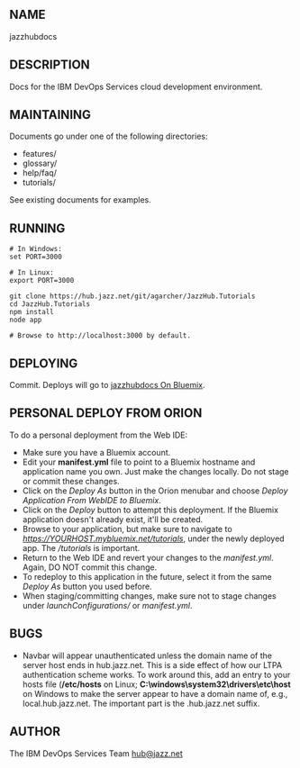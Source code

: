 NAME
----

jazzhubdocs


DESCRIPTION
-----------

Docs for the IBM DevOps Services cloud development environment.


MAINTAINING
-----------

Documents go under one of the following directories:

- features/
- glossary/
- help/faq/
- tutorials/

See existing documents for examples.


RUNNING
-------

	# In Windows:
	set PORT=3000
	
	# In Linux:
	export PORT=3000
	
	git clone https://hub.jazz.net/git/agarcher/JazzHub.Tutorials
	cd JazzHub.Tutorials
	npm install
	node app

	# Browse to http://localhost:3000 by default.

DEPLOYING
---------

Commit.  Deploys will go to [jazzhubdocs On Bluemix](https://jazzhubdocs.mybluemix.net/tutorials).


PERSONAL DEPLOY FROM ORION
--------------------------

To do a personal deployment from the Web IDE:

- Make sure you have a Bluemix account.
- Edit your **manifest.yml** file to point to a Bluemix hostname and application name you own.  Just make the changes locally.  Do not stage or commit these changes.
- Click on the *Deploy As* button in the Orion menubar and choose *Deploy Application From WebIDE to Bluemix*.
- Click on the *Deploy* button to attempt this deployment.  If the Bluemix application doesn't already exist, it'll be created.
- Browse to your application, but make sure to navigate to *https://YOURHOST.mybluemix.net/tutorials*, under the newly deployed app.  The */tutorials* is important.
- Return to the Web IDE and revert your changes to the *manifest.yml*.  Again, DO NOT commit this change.
- To redeploy to this application in the future, select it from the same *Deploy As* button you used before.
- When staging/committing changes, make sure not to stage changes under *launchConfigurations/* or *manifest.yml*.

BUGS
----

- Navbar will appear unauthenticated unless the domain name of the server host ends in hub.jazz.net.  This is a side effect of how our LTPA authentication scheme works.  To work around this, add an entry to your hosts file (**/etc/hosts** on Linux; **C:\windows\system32\drivers\etc\host** on Windows to make the server appear to have a domain name of, e.g., local.hub.jazz.net.  The important part is the .hub.jazz.net suffix.


AUTHOR
------

The IBM DevOps Services Team <hub@jazz.net>




